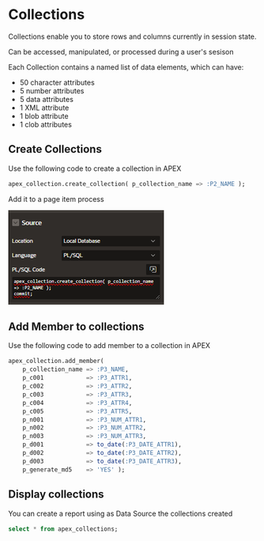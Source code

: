 # Collections

Collections enable you to store rows and columns currently in session state.

Can be accessed, manipulated, or processed during a user's sesison

Each Collection contains a named list of data elements, which can have:

- 50 character attributes
- 5 number attributes
- 5 data attributes
- 1 XML attribute
- 1 blob attribute
- 1 clob attributes

## Create Collections

Use the following code to create a collection in APEX

```sql
apex_collection.create_collection( p_collection_name => :P2_NAME );
```

Add it to a page item process

![Collection Process](images/collection_process.png)

## Add Member to collections

Use the following code to add member to a collection in APEX

```sql
apex_collection.add_member(
    p_collection_name => :P3_NAME,
    p_c001            => :P3_ATTR1,
    p_c002            => :P3_ATTR2,
    p_c003            => :P3_ATTR3,
    p_c004            => :P3_ATTR4,
    p_c005            => :P3_ATTR5,
    p_n001            => :P3_NUM_ATTR1,
    p_n002            => :P3_NUM_ATTR2,
    p_n003            => :P3_NUM_ATTR3,
    p_d001            => to_date(:P3_DATE_ATTR1),
    p_d002            => to_date(:P3_DATE_ATTR2),
    p_d003            => to_date(:P3_DATE_ATTR3),
    p_generate_md5    => 'YES' );
```

## Display collections

You can create a report using as Data Source the collections created

```sql
select * from apex_collections;
```
